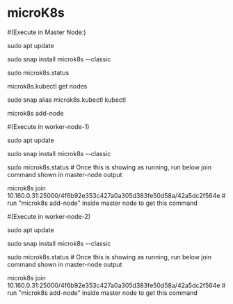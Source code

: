# microK8s



#(Execute in Master Node:) 

sudo apt update  

sudo snap install microk8s --classic

sudo microk8s.status

microk8s.kubectl get nodes

sudo snap alias microk8s.kubectl kubectl

microk8s add-node


#(Execute in worker-node-1)

sudo apt update

sudo snap install microk8s --classic

sudo microk8s.status  # Once this is showing as running, run below join command shown in master-node output

microk8s join 10.160.0.31:25000/4f6b92e353c427a0a305d383fe50d58a/42a5dc2f564e  # run "microk8s add-node" inside master node to get this command


#(Execute in worker-node-2)

sudo apt update

sudo snap install microk8s --classic

sudo microk8s.status  # Once this is showing as running, run below join command shown in master-node output

microk8s join 10.160.0.31:25000/4f6b92e353c427a0a305d383fe50d58a/42a5dc2f564e  # run "microk8s add-node" inside master node to get this command

